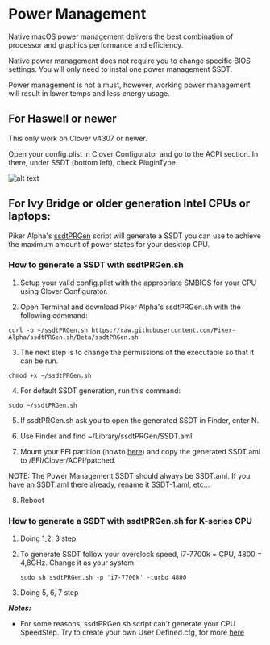 # Power Management

Native macOS power management delivers the best combination of processor and graphics performance and efficiency. 

Native power management does not require you to change specific BIOS settings. You will only need to instal one power management SSDT.

Power management is not a must, however, working power management will result in lower temps and less energy usage.

## For Haswell or newer
This only work on Clover v4307 or newer.

Open your config.plist in Clover Configurator and go to the ACPI section. In there, under SSDT (bottom left), check PluginType.

![alt text](Pictures/PluginType.png)

## For Ivy Bridge or older generation Intel CPUs or laptops:

Piker Alpha's [ssdtPRGen](https://github.com/Piker-Alpha/ssdtPRGen.sh) script will generate a SSDT you can use to achieve the maximum amount of power states for your desktop CPU.

### How to generate a SSDT with ssdtPRGen.sh

1. Setup your valid config.plist with the appropriate SMBIOS for your CPU using Clover Configurator.

2. Open Terminal and download Piker Alpha's ssdtPRGen.sh with the following command:

```
curl -o ~/ssdtPRGen.sh https://raw.githubusercontent.com/Piker-Alpha/ssdtPRGen.sh/Beta/ssdtPRGen.sh
```

3. The next step is to change the permissions of the executable so that it can be run.

```
chmod +x ~/ssdtPRGen.sh
```

4. For default SSDT generation, run this command:

```
sudo ~/ssdtPRGen.sh
```

5. If ssdtPRGen.sh ask you to open the generated SSDT in Finder, enter N.

6. Use Finder and find ~/Library/ssdtPRGen/SSDT.aml

7. Mount your EFI partition (howto [here](/..master/Tips.md#how-to-mount-efi)) and copy the generated SSDT.aml to /EFI/Clover/ACPI/patched.

NOTE: The Power Management SSDT should always be SSDT.aml. If you have an SSDT.aml there already, rename it SSDT-1.aml, etc...

8. Reboot

### How to generate a SSDT with ssdtPRGen.sh for K-series CPU

1. Doing 1,2, 3 step

2. To generate SSDT follow your overclock speed, i7-7700k = CPU, 4800 = 4,8GHz. Change it as your system

   `sudo sh ssdtPRGen.sh -p 'i7-7700k' -turbo 4800`

3. Doing 5, 6, 7 step

***Notes:***

- For some reasons, ssdtPRGen.sh script can't generate your CPU SpeedStep. Try to create your own User Defined.cfg, for more [here](https://github.com/Piker-Alpha/ssdtPRGen.sh)

